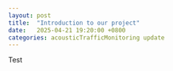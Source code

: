 ```yaml
---
layout: post
title:  "Introduction to our project"
date:   2025-04-21 19:20:00 +0800
categories: acousticTrafficMonitoring update
---
```

Test